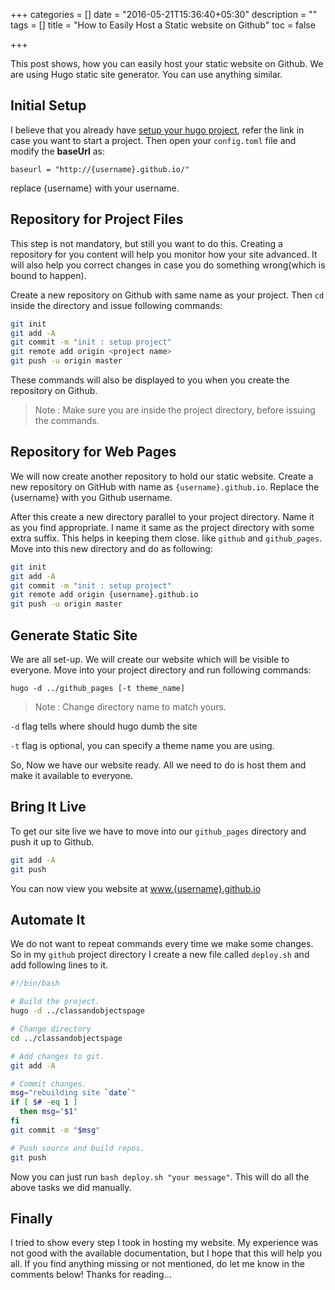 +++
categories = []
date = "2016-05-21T15:36:40+05:30"
description = ""
tags = []
title = "How to Easily Host a Static website on Github"
toc = false

+++

This post shows, how you can easily host your static website on Github. We are using Hugo static site generator. You can use anything similar.

## Initial Setup

I believe that you already have [setup your hugo project](https://gohugo.io/overview/quickstart/), refer the link in case you want to start a project. Then open your `config.toml` file and modify the **baseUrl** as:

`baseurl = "http://{username}.github.io/"`

replace {username} with your username.


## Repository for Project Files

This step is not mandatory, but still you want to do this. Creating a repository for you content will help you monitor how your site advanced. It will also help you correct changes in case you do something wrong(which is bound to happen).

Create a new repository on Github with same name as your project. Then `cd` inside the directory and issue following commands:

```bash
git init
git add -A
git commit -m "init : setup project"
git remote add origin <project name>
git push -u origin master
```

These commands will also be displayed to you when you create the repository on Github.

>Note : Make sure you are inside the project directory, before issuing the commands.

## Repository for Web Pages
We will now create another repository to hold our static website. Create a new repository on GitHub with name as `{username}.github.io`. Replace the {username} with you Github username.

After this create a new directory parallel to your project directory. Name it as you find appropriate. I name it same as the project directory with some extra suffix. This helps in keeping them close. like
`github` and `github_pages`. Move into this new directory and do as following:

```bash
git init
git add -A
git commit -m "init : setup project"
git remote add origin {username}.github.io
git push -u origin master
```

## Generate Static Site

We are all set-up. We will create our website which will be visible to everyone.
Move into your project directory and run following commands:

```
hugo -d ../github_pages [-t theme_name]
```
>Note : Change directory name to match yours.

`-d` flag tells where should hugo dumb the site

`-t` flag is optional, you can specify a theme name you are using.

So, Now we have our website ready. All we need to do is host them and make it available to everyone.

## Bring It Live

To get our site live we have to move into our `github_pages` directory and push it up to Github.

```bash
git add -A
git push
```

You can now view you website at [www.{username}.github.io](www.yourusername.github.io)

## Automate It

We do not want to repeat commands every time we make some changes. So in my `github` project directory I create a new file called `deploy.sh` and add following lines to it.

```bash
#!/bin/bash

# Build the project.
hugo -d ../classandobjectspage

# Change directory
cd ../classandobjectspage

# Add changes to git.
git add -A

# Commit changes.
msg="rebuilding site `date`"
if [ $# -eq 1 ]
  then msg="$1"
fi
git commit -m "$msg"

# Push source and build repos.
git push
```

Now you can just run `bash deploy.sh "your message"`. This will do all the above tasks we did manually.

## Finally

I tried to show every step I took in hosting my website. My experience was not good with the available documentation, but I hope that this will help you all. If you find anything missing or not mentioned, do let me know in the comments below! Thanks for reading...
